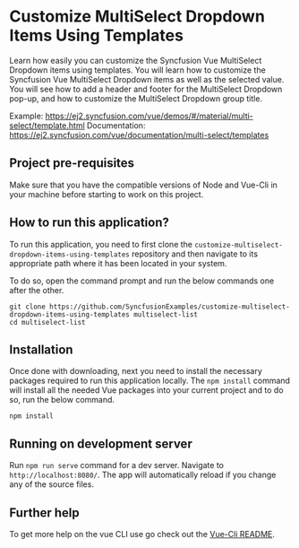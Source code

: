 # Customize MultiSelect Dropdown Items Using Templates

Learn how easily you can customize the Syncfusion Vue MultiSelect Dropdown items using templates.  You will learn how to customize the Syncfusion Vue MultiSelect Dropdown items as well as the selected value. You will see how to add a header and footer for the MultiSelect Dropdown pop-up, and how to customize the MultiSelect Dropdown group title.  
 
Example: https://ej2.syncfusion.com/vue/demos/#/material/multi-select/template.html
Documentation: https://ej2.syncfusion.com/vue/documentation/multi-select/templates


## Project pre-requisites
Make sure that you have the compatible versions of Node and Vue-Cli in your machine before starting to work on this project.

## How to run this application?
To run this application, you need to first clone the `customize-multiselect-dropdown-items-using-templates` repository and then navigate to its appropriate path where it has been located in your system.

To do so, open the command prompt and run the below commands one after the other.

```
git clone https://github.com/SyncfusionExamples/customize-multiselect-dropdown-items-using-templates multiselect-list
cd multiselect-list
```

## Installation
Once done with downloading, next you need to install the necessary packages required to run this application locally. The `npm install` command will install all the needed Vue packages into your current project and to do so, run the below command.

```
npm install
```

## Running on development server
Run `npm run serve` command for a dev server. Navigate to `http://localhost:8080/`. The app will automatically reload if you change any of the source files.

## Further help

To get more help on the vue CLI use go check out the [Vue-Cli README](https://github.com/vuejs/vue-cli/blob/master/README.md).